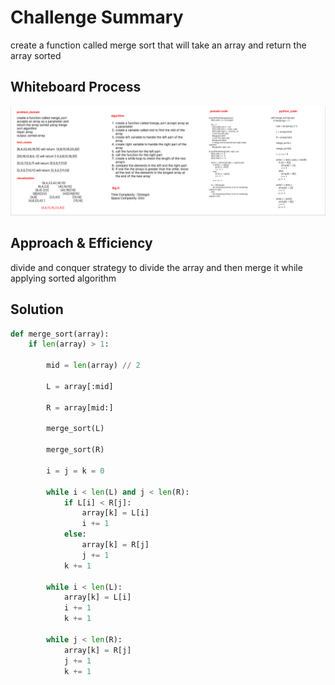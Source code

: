 # Challenge Summary

create a function called merge sort that will take an array and return the array sorted

## Whiteboard Process

![whiteBoard](White_board_merge_sort.png)

## Approach & Efficiency
divide and conquer strategy to divide the array and then merge it while applying sorted algorithm

## Solution

```python
def merge_sort(array):
    if len(array) > 1:

        mid = len(array) // 2

        L = array[:mid]

        R = array[mid:]

        merge_sort(L)

        merge_sort(R)

        i = j = k = 0

        while i < len(L) and j < len(R):
            if L[i] < R[j]:
                array[k] = L[i]
                i += 1
            else:
                array[k] = R[j]
                j += 1
            k += 1

        while i < len(L):
            array[k] = L[i]
            i += 1
            k += 1

        while j < len(R):
            array[k] = R[j]
            j += 1
            k += 1
```
